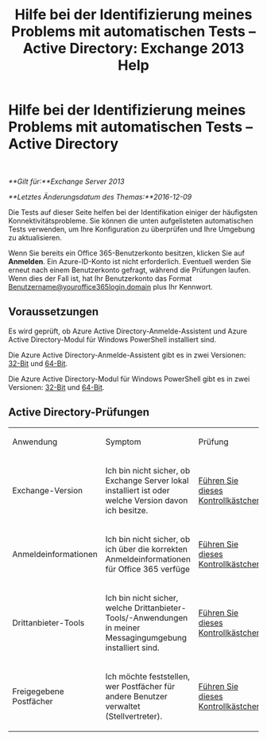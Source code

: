 ﻿---
title: 'Hilfe bei der Identifizierung meines Problems mit automatischen Tests – Active Directory: Exchange 2013 Help'
TOCTitle: Hilfe bei der Identifizierung meines Problems mit automatischen Tests – Active Directory
ms:assetid: af08e7a1-775a-4e56-a6fe-4ffc10460514
ms:mtpsurl: https://technet.microsoft.com/de-de/library/Dn793979(v=EXCHG.150)
ms:contentKeyID: 62633026
ms.date: 05/22/2018
mtps_version: v=EXCHG.150
ms.translationtype: MT
---

# Hilfe bei der Identifizierung meines Problems mit automatischen Tests – Active Directory

 

_**Gilt für:**Exchange Server 2013_

_**Letztes Änderungsdatum des Themas:**2016-12-09_

Die Tests auf dieser Seite helfen bei der Identifikation einiger der häufigsten Konnektivitätsprobleme. Sie können die unten aufgelisteten automatischen Tests verwenden, um Ihre Konfiguration zu überprüfen und Ihre Umgebung zu aktualisieren.

Wenn Sie bereits ein Office 365-Benutzerkonto besitzen, klicken Sie auf **Anmelden**. Ein Azure-ID-Konto ist nicht erforderlich. Eventuell werden Sie erneut nach einem Benutzerkonto gefragt, während die Prüfungen laufen. Wenn dies der Fall ist, hat Ihr Benutzerkonto das Format Benutzername@youroffice365login.domain plus Ihr Kennwort.

## Voraussetzungen

Es wird geprüft, ob Azure Active Directory-Anmelde-Assistent und Azure Active Directory-Modul für Windows PowerShell installiert sind.

Die Azure Active Directory-Anmelde-Assistent gibt es in zwei Versionen: [32-Bit](https://go.microsoft.com/fwlink/?linkid=286261) und [64-Bit](https://go.microsoft.com/fwlink/?linkid=286262).

Die Azure Active Directory-Modul für Windows PowerShell gibt es in zwei Versionen: [32-Bit](https://go.microsoft.com/fwlink/?linkid=286258) und [64-Bit](https://go.microsoft.com/fwlink/?linkid=286259).

## Active Directory-Prüfungen


<table>
<colgroup>
<col style="width: 33%" />
<col style="width: 33%" />
<col style="width: 33%" />
</colgroup>
<tbody>
<tr class="odd">
<td><p>Anwendung</p></td>
<td><p>Symptom</p></td>
<td><p>Prüfung</p></td>
</tr>
<tr class="even">
<td><p>Exchange-Version</p></td>
<td><p>Ich bin nicht sicher, ob Exchange Server lokal installiert ist oder welche Version davon ich besitze.</p></td>
<td><p><a href="https://go.microsoft.com/?linkid=9834879">Führen Sie dieses Kontrollkästchen</a></p></td>
</tr>
<tr class="odd">
<td><p>Anmeldeinformationen</p></td>
<td><p>Ich bin nicht sicher, ob ich über die korrekten Anmeldeinformationen für Office 365 verfüge</p></td>
<td><p><a href="https://go.microsoft.com/?linkid=9834880">Führen Sie dieses Kontrollkästchen</a></p></td>
</tr>
<tr class="even">
<td><p>Drittanbieter-Tools</p></td>
<td><p>Ich bin nicht sicher, welche Drittanbieter-Tools/-Anwendungen in meiner Messagingumgebung installiert sind.</p></td>
<td><p><a href="https://go.microsoft.com/?linkid=9834907">Führen Sie dieses Kontrollkästchen</a></p></td>
</tr>
<tr class="odd">
<td><p>Freigegebene Postfächer</p></td>
<td><p>Ich möchte feststellen, wer Postfächer für andere Benutzer verwaltet (Stellvertreter).</p></td>
<td><p><a href="https://go.microsoft.com/?linkid=9834917">Führen Sie dieses Kontrollkästchen</a></p></td>
</tr>
</tbody>
</table>

